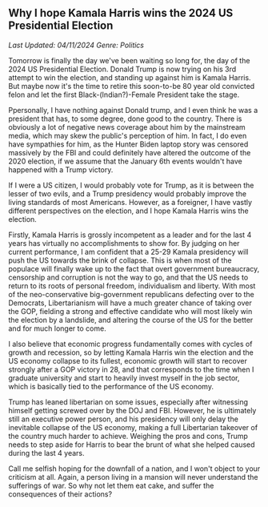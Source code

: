 ## Why I hope Kamala Harris wins the 2024 US Presidential Election
*Last Updated: 04/11/2024*
*Genre: Politics*

Tomorrow is finally the day we've been waiting so long for, the day of the 2024 US Presidential Election.
Donald Trump is now trying on his 3rd attempt to win the election, and standing up against him is Kamala Harris.
But maybe now it's the time to retire this soon-to-be 80 year old convicted felon and let the first Black-(Indian?)-Female President take the stage.

Ppersonally, I have nothing against Donald trump, and I even think he was a president that has, to some degree, done good to the country.
There is obviously a lot of negative news coverage about him by the mainstream media, which may skew the public's perception of him.
In fact, I do even have sympathies for him, as the Hunter Biden laptop story was censored massively by the FBI and could definitely have altered the outcome of the 2020 election,
if we assume that the January 6th events wouldn't have happened with a Trump victory.

If I were a US citizen, I would probably vote for Trump, as it is between the lesser of two evils, and a Trump presidency would probably improve the living standards of most Americans.
However, as a foreigner, I have vastly different perspectives on the election, and I hope Kamala Harris wins the election.

Firstly, Kamala Harris is grossly incompetent as a leader and for the last 4 years has virtually no accomplishments to show for.
By judging on her current performance, I am confident that a 25-29 Kamala presidency will push the US towards the brink of collapse.
This is when most of the populace will finally wake up to the fact that overt government bureaucracy, censorship and corruption is not the way to go,
and that the US needs to return to its roots of personal freedom, individualism and liberty.
With most of the neo-conservative big-government republicans defecting over to the Democrats,
Libertarianism will have a much greater chance of taking over the GOP, 
fielding a strong and effective candidate who will most likely win the election by a landslide, and altering the course of the US for the better and for much longer to come.

I also believe that economic progress fundamentally comes with cycles of growth and recession, so by letting Kamala Harris win the election and the US economy collapse to its fullest, 
economic growth will start to recover strongly after a GOP victory in 28, and that corresponds to the time when I graduate university and start to heavily invest myself in the job sector, 
which is basically tied to the performance of the US economy.

Trump has leaned libertarian on some issues, especially after witnessing himself getting screwed over by the DOJ and FBI.
However, he is ultimately still an executive power person, and his presidency will only delay the inevitable collapse of the US economy, making a full Libertarian takeover of the country much harder to achieve.
Weighing the pros and cons, Trump needs to step aside for Harris to bear the brunt of what she helped caused during the last 4 years.

Call me selfish hoping for the downfall of a nation, and I won't object to your criticism at all. Again, a person living in a mansion will never understand the sufferings of war. 
So why not let them eat cake, and suffer the consequences of their actions?